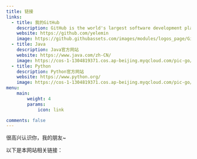 ```yaml
---
title: 链接
links:
  - title: 我的GitHub
    description: GitHub is the world's largest software development platform.
    website: https://github.com/yelemin
    image: https://github.githubassets.com/images/modules/logos_page/GitHub-Mark.png
  - title: Java
    description: Java官方网站
    website: https://www.java.com/zh-CN/
    image: https://cos-1-1304819371.cos.ap-beijing.myqcloud.com/pic-go/20240318012512.png?imageSlim
  - title: Python
    description: Python官方网站
    website: https://www.python.org/
    image: https://cos-1-1304819371.cos.ap-beijing.myqcloud.com/pic-go/20240318012419.png?imageSlim
menu:
    main: 
        weight: 4
        params:
            icon: link

comments: false
---
```


很高兴认识你，我的朋友~

以下是本网站相关链接：